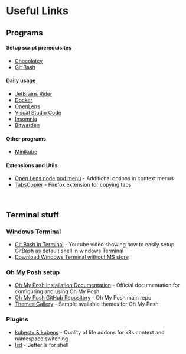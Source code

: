 # Useful Links

## Programs
#### Setup script prerequisites
- [Chocolatey](https://chocolatey.org/install#individual)
- [Git Bash](https://gitforwindows.org/)

#### Daily usage
- [JetBrains Rider](https://www.jetbrains.com/rider/download/#section=windows)
- [Docker](https://www.docker.com/products/docker-desktop/)
- [OpenLens](https://github.com/MuhammedKalkan/OpenLens)
- [Visual Studio Code](https://code.visualstudio.com/)
- [Insomnia](https://insomnia.rest/)
- [Bitwarden](https://bitwarden.com/)

#### Other programs
- [Minikube](https://minikube.sigs.k8s.io/docs/start/?arch=%2Flinux%2Fx86-64%2Fstable%2Fbinary+download)

#### Extensions and Utils
- [Open Lens node pod menu](https://github.com/alebcay/openlens-node-pod-menu) - Additional options in context menus
- [TabsCopier](https://addons.mozilla.org/en-US/firefox/addon/tabs-copier/) - Firefox extension for copying tabs

<br>

## Terminal stuff
### Windows Terminal
- [Git Bash in Terminal](https://www.youtube.com/watch?v=aQDsgCV4US0&) - Youtube video showing how to easily setup GitBash as default shell in windows Terminal
- [Download Windows Terminal without MS store](https://github.com/microsoft/terminal/releases)

### Oh My Posh setup
- [Oh My Posh Installation Documentation](https://ohmyposh.dev/docs/installation/windows) - Official documentation for configuring and using Oh My Posh
- [Oh My Posh GitHub Repository](https://github.com/JanDeDobbeleer/oh-my-posh) - Oh My Posh main repo
- [Themes Gallery](https://ohmyposh.dev/docs/themes) - Sample available themes for Oh My Posh

### Plugins
- [kubectx & kubens](https://github.com/ahmetb/kubectx) - Quality of life addons for k8s context and namespace switching
- [lsd](https://github.com/lsd-rs/lsd) - Better ls for shell